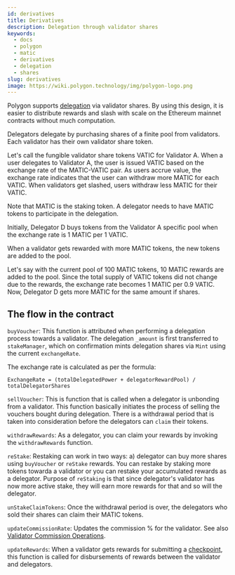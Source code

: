 ```yaml
---
id: derivatives
title: Derivatives
description: Delegation through validator shares
keywords:
  - docs
  - polygon
  - matic
  - derivatives
  - delegation
  - shares
slug: derivatives
image: https://wiki.polygon.technology/img/polygon-logo.png
---
```


Polygon supports [delegation](/docs/maintain/glossary#delegator) via validator shares. By using this design, it is easier to distribute rewards and slash with scale on the Ethereum mainnet contracts without much computation.

Delegators delegate by purchasing shares of a finite pool from validators. Each validator has their own validator share token.

Let's call the fungible validator share tokens VATIC for Validator A. When a user delegates to Validator A, the user is issued VATIC based on the exchange rate of the MATIC-VATIC pair. As users accrue value, the exchange rate indicates that the user can withdraw more MATIC for each VATIC. When validators get slashed, users withdraw less MATIC for their VATIC.

Note that MATIC is the staking token. A delegator needs to have MATIC tokens to participate in the delegation.

Initially, Delegator D buys tokens from the Validator A specific pool when the exchange rate is 1 MATIC per 1 VATIC.

When a validator gets rewarded with more MATIC tokens, the new tokens are added to the pool.

Let's say with the current pool of 100 MATIC tokens,  10 MATIC rewards are added to the pool. Since the total supply of VATIC tokens did not change due to the rewards, the exchange rate becomes 1 MATIC per 0.9 VATIC. Now, Delegator D gets more MATIC for the same amount if shares.

## The flow in the contract

`buyVoucher`: This function is attributed when performing a delegation process towards a validator. The delegation `_amount` is first transferred to `stakeManager`, which on confirmation mints delegation shares via `Mint` using the current `exchangeRate`.

The exchange rate is calculated as per the formula:

`ExchangeRate = (totalDelegatedPower + delegatorRewardPool) / totalDelegatorShares`

`sellVoucher`: This is function that is called when a delegator is unbonding from a validator. This function basically initiates the process of selling the vouchers bought during delegation. There is a withdrawal period that is taken into consideration before the delegators can `claim` their tokens.

`withdrawRewards`: As a delegator, you can claim your rewards by invoking the `withdrawRewards` function.

`reStake`: Restaking can work in two ways: a) delegator can buy more shares using `buyVoucher` or `reStake` rewards. You can restake by staking more tokens towarda a validator or you can restake your accumulated rewards as a delegator. Purpose of `reStaking` is that since delegator's validator has now more active stake, they will earn more rewards for that and so will the delegator.

`unStakeClaimTokens`: Once the withdrawal period is over, the delegators who sold their shares can claim their MATIC tokens.

`updateCommissionRate`: Updates the commission % for the validator. See also [Validator Commission Operations](/docs/pos/validator/validator-commission-operations).

`updateRewards`: When a validator gets rewards for submitting a [checkpoint](/docs/maintain/glossary#checkpoint-transaction), this function is called for disbursements of rewards between the validator and delegators.
